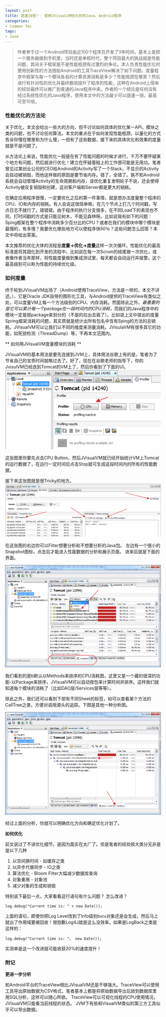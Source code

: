 ```yaml
---
layout: post
title: 提速10倍！- 使用JVisualVM优化你的Java、Android程序
categories:
- Common Tec
tags:
- Java
---
```


> 作者参于过一个Android项目由近100个程序员开发了3年时间，基本上是把一个服务器做到手机里，当时还是单核时代，整个项目最大的挑战就是性能问题，其间关于框架是不是性能瓶颈有过激烈的争论。本人负责性能优化时使用创新性的方法借助Android的工具TraceView解决了如下问题。度量程序中框架与每一个模块各自的计算资源消耗是多少？性能瓶颈在哪里？然后进行有针对性的优化并最终数倍提升了程序的性能，这种在Android上得来的经验最终可以推广到普通的Java程序中来。作者的一个结论是任何没有经过系统性优化的Java程序，使用本文中的方法最少可以提速一倍，最高可至10倍。

### 性能优化的方法论

关于优化，本文会给出一些大的方向，但不讨论如何具体的优化某一API，模块之类的问题，也不讨论任何算法。本文的重点在于如何发现性能瓶颈，以量化的方式告诉你慢在哪里和为什么慢，一但有了这些数据，接下来的具体优化和效果的度量就是不是问题了。

从方法论上来说，性能优化一般是在有了性能问题的时候才进行，千万不要怀疑某个地方有问题，然后就进行优化！建立在怀疑基础上的工作很可能是无用功。笔者曾见过某创业公司的CEO给Android的Activity写了一个Stack，不显示的Activity会自动被销毁，而他这样做的原因是要节省内存。错了，全错了。孰不知Android系统会自动管理Activity的生命周期和内存，该优化重复发明轮子不说，还会使得Activity被反复销毁和创建，这对客户端和Server都是更大的销耗。

在确定应用程序很慢，一定要优化之后的第一件事情，就是想办法度量整个程序的CPU、IO和内存的销耗。有人会说这很简单嘛，在几个节点上打几个时间戳，写点日志不就行了。错错错，由于程序的执行分支很多，在不同Load下的表现也不同，打时间戳的方式是只能见树木，不能见森林呀。比如说我有如下的问题：Sping框架在整个程序中消耗多少百分比的CPU？或者在我们的模块中哪个模块是最慢的，有多慢？我要优化哪些地方可以使程序快50％？这些问题怎么回答？本文中将给出答案。

本文推荐的优化大体的流程是**度量->优化->度量**这样一次次循环。性能优化的最高标准是将其固化到开发的流程中，比如说在每一次Scrum的结尾做一次优化，或者像作者当年那样，将性能度量做到集成测试里，每天都会自动运行并报警。这个最高级别可以称为性能的持续优化级。

### 如何度量

终于轮到JVisualVM出场了（Android使用TraceView，方法是一样的，本文不详述。），它是Oracle
JDK自带的图形化工具，与Android提供的TraceView有类似之处，可以度量VM上每一个方法级别的CPU、内存消耗。然面除此之外，_最重要的是它可以累计每一个package在一段时间内的CPU消耗_，而我们的Java程序中的模块一定是按package来划分的（不是的拉出去毙了）。比如说上文中提出的度量Spring框架消耗的问题，其实质就是统计出所有包名中含有Sping的方法的总销耗。JVisualVM可以让我们以不同的维度来测量消耗。JVisulaVM有很多其它的功能，如死锁检测（ThreadDump）等，不再本文范围内。

** 如何用JVisualVM度量模块的消耗 **

JVisualVM的基本用法是要先连接到JVM上，具体用法谷歌上有的是，笔者为了节省自己的宝贵时间就略过去了。好了，现在在谷歌老师的指导下，你的JvisulVM已经连到Tomcat的VM上了，然后你看到了下面的UI。
![](/media/pic2015/0625-0.png)

这张图里你要先点击CPU Button，然后JVisualVM就已经开始统计VM上Tomcat的运行数据了，在运行一定时间后点击Stop就可生成这段时间内的所有的性能数据。

接下来这张图就是很Tricky的地方。
![](/media/pic2015/0625-1.png)

在这张图的右边你可以Filter想要分析和不想要分析的Java包。
左边有一个很小的Snapshot图标，点击后才能进入性能数据的分析和展示页面。
进来后就是下面的界面。

![](/media/pic2015/0625-2.png)

我们看到的是b默认以Methods来排序的CPU消耗图，这里又是一个藏的很深的功能-以Package来排序，JVisualVM可以自动按包来计算时间并排序。这样我们就知道每个模块的消耗了（比如DAO层/Services层等等）。

除此之外，我们还可以看到下部有不同Sheet的标签，如可以查看某个方法的CallTree之类，方便对调用源头的追踪。下图是其他一种分析图。

![](/media/pic2015/0625-3.png)

经过上面的分析，你就可以明确优化方向和确定优化计划了。

**如何优化**

前文说过了不讲优化细节，是因为面实在太广了。但是笔者的经验按大类分无非是是以下几种

1. 以空间换时间 - 如缓存之类
2. 以异步代替同步 - IO之类
3. 算法优化 - Bloom Filter大幅减少数据库查询
4. 对象重用 - 对象池
5. 减少对象的生成和销毁

特别说下最后一点，大家看看这行语句有什么问题？ 怎么改进？
```
log.debug("Current time is: " + new Date());
````
上面的语句，即使你把Log Level改到了Info级别`Date`对象还是会生成，然后马上就出了作用域要被回收！很抱歉Log4J就是这么没效率。如果是LogBack之类是这样的：
```
log.debug("Current time is: "， new Date());
````
实测单是这一个改进就可能收获20%的速度提升！

### 附记

**更进一步分析**

和Android平台的TraceView相比JVisualVM还是不够强大。TraceView可以使用工具导出原始数据为CSV格式，笔者基本上都是将原始数据导出后放到数据库里用SQL分析，这样可以随心所欲。
TraceView可以可视化线程的CPU使用情况，JVisualVM只能看当前线程的状态。
JVM下有些和VisualVM类似的第三方工具似乎可以导出数据。

